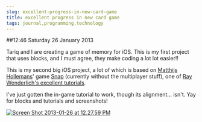 ```yaml
---
slug: excellent-progress-in-new-card-game
title: excellent progress in new card game
tags: journal,programming,technology
---
```


##12:46 Saturday 26 January 2013

Tariq and I are creating a game of memory for iOS. This is my first project that uses blocks, and I must agree, they make coding a lot lot easier!!

This is my second big iOS project, a lot of which is based on [Matthijs Hollemans](https://twitter.com/mhollemans)' game [Snap](http://www.raywenderlich.com/12735/how-to-make-a-simple-playing-card-game-with-multiplayer-and-bluetooth-part-1) (currently without the multiplayer stuff), one of [Ray Wenderlich's excellent tutorials](http://www.raywenderlich.com/tutorials).

I've just gotten the in-game tutorial to work, though its alignment... isn't. Yay for blocks and tutorials and screenshots!

[![Screen Shot 2013-01-26 at 12.27.59 PM](/images/2013/01/Screen-Shot-2013-01-26-at-12.27.59-PM.png)](http://robnugen.com/blog/2013/01/26/excellent-progress-in-new-card-game/screen-shot-2013-01-26-at-12-27-59-pm/)
